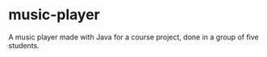 # music-player
A music player made with Java for a course project, done in a group of five students.
